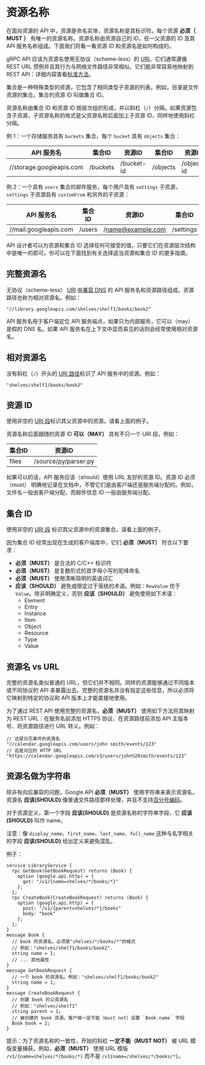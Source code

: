 # 资源名称

在面向资源的 API 中，资源是命名实体，资源名称是其标识符。每个资源 **必须（ MUST ）** 有唯一的资源名称。资源名称由资源自己的 ID，任一父资源的 ID 及其 API 服务名称组成。下面我们将看一看资源 ID 和资源名是如何构成的。

gRPC API 应该为资源名使用无协议（scheme-less）的 [URI](https://tools.ietf.org/html/rfc3986)。它们通常遵循 REST URL 惯例并且其行为与网络文件路径非常相似。它们能非常容易地映射到 REST API：详细内容查看[标准方法](standard-methods.md)。

集合是一种特殊类型的资源，它包含了相同类型子资源的列表。例如，目录是文件资源的集合。集合的资源 ID 叫做集合 ID。

资源名称由集合 ID 和资源 ID 按层次组织形成，并以斜杠（`/`）分隔。如果资源包含子资源，子资源名称的格式是父资源名称后面加上子资源 ID，同样地使用斜杠分隔。

例 1：一个存储服务具有 `buckets` 集合，每个 `bucket` 具有 `objects` 集合：

| API 服务名                | 集合ID    | 资源ID     | 集合ID    | 资源ID      |
|--------------------------|----------|------------|----------|------------|
| //storage.googleapis.com | /buckets | /bucket-id | /objects | /object-id |

例 2：一个具有 `users` 集合的邮件服务，每个用户具有 `settings` 子资源， `settings` 子资源具有 `customFrom` 和另外的子资源：

| API 服务名                | 集合ID    | 资源ID            | 集合ID     | 资源ID       |
|--------------------------|----------|-------------------|-----------|-------------|
| //mail.googleapis.com    | /users   | /name@example.com | /settings | /customFrom |

API 设计者可以为资源和集合 ID 选择任何可接受的值，只要它们在资源层次结构中是唯一的即可。你可以在下面找到有关选择适当资源和集合 ID 的更多指南。

## 完整资源名

无协议（scheme-less） [URI](http://tools.ietf.org/html/rfc3986) 由[兼容 DNS](http://tools.ietf.org/html/rfc1035) 的 API 服务名和资源路径组成。资源路径也称为相对资源名。例如：

```
"//library.googleapis.com/shelves/shelf1/books/book2"
```

API 服务名用于客户端定位 API 服务端点，如果只为内部服务，它可以（may）是假的 DNS 名。如果 API 服务名在上下文中显而易见的话则会经常使用相对资源名。

## 相对资源名

没有斜杠（`/`）开头的 [URI 路径](http://tools.ietf.org/html/rfc3986#appendix-A)标识了 API 服务中的资源。例如：

```
"shelves/shelf1/books/book2"
```

## 资源 ID

使用非空的 [URI 段](http://tools.ietf.org/html/rfc3986#appendix-A)标识其父资源中的资源。请看上面的例子。

资源名称后面跟随的资源 ID **可以（MAY）** 具有不只一个 URI 段，例如：

| 集合ID | 资源ID               |
|-------|----------------------|
| files | /source/py/parser.py |

如果可以的话，API 服务应该（should）使用 URL 友好的资源 ID。资源 ID 必须（must） 明确地记录在文档中，不管它们是由客户端还是服务端分配的。例如，文件名一般由客户端分配，而邮件信息 ID 一般由服务端分配。

## 集合 ID

使用非空的 [URI 段](http://tools.ietf.org/html/rfc3986#appendix-A) 标识其父资源中的资源集合。请看上面的例子。

因为集合 ID 经常出现在生成的客户端库中，它们 **必须（MUST）** 符合以下要求：

- **必须（MUST）** 是合法的 C/C++ 标识符
- **必须（MUST）** 是复数形式的首字母小写的驼峰命名
- **必须（MUST）** 使用清晰简明的英语词汇
- **应该（SHOULD）** 避免或限定过于笼统的术语。例如：`RowValue` 优于 `Value`。除非明确定义，否则 **应该（SHOULD）** 避免使用如下术语：
    - Element
    - Entry
    - Instance
    - Item
    - Object
    - Resource
    - Type
    - Value

## 资源名 vs URL

完整的资源名类似普通的 URL，但它们并不相同。同样的资源能够通过不同版本或不同协议的 API 来暴露出去。完整的资源名并没有指定这些信息，所以必须将它映射到特定的协议和 API 版本上才能直接地使用。

为了通过 REST API 使用完整的资源名，**必须（MUST）** 使用如下方法将其映射为 REST URL：在服务名前添加 HTTPS 协议、在资源路径前添加 API 主版本号、将资源路径进行 URL 转义。例如：

```
// 这是日历事件的资源名
"//calendar.googleapis.com/users/john smith/events/123"
// 这是对应的 HTTP URL
"https://calendar.googleapis.com/v3/users/john%20smith/events/123"
```

## 资源名做为字符串

除非有向后兼容的问题，Google API **必须（MUST）** 使用字符串来表示资源名。资源名 **应该(SHOULD)** 像普通文件路径那样处理，并且不支持[百分号编码](https://zh.wikipedia.org/zh-hans/%E7%99%BE%E5%88%86%E5%8F%B7%E7%BC%96%E7%A0%81)。

对于资源定义，第一个字段 **应该(SHOULD)** 是资源名称的字符串字段，它 **应该(SHOULD)** 叫作 name。

注意：像 `display_name`、`first_name`、`last_name`、`full_name` 这种与名字相关的字段 **应该(SHOULD)** 给出定义来避免混乱。

例子：

```
service LibraryService {
  rpc GetBook(GetBookRequest) returns (Book) {
    option (google.api.http) = {
      get: "/v1/{name=shelves/*/books/*}"
    };
  };
  rpc CreateBook(CreateBookRequest) returns (Book) {
    option (google.api.http) = {
      post: "/v1/{parent=shelves/*}/books"
      body: "book"
    };
  };
}
message Book {
  // book 的资源名。必须是"shelves/*/books/*"的格式
  // 例如："shelves/shelf1/books/book2".
  string name = 1;
  // ... 其他属性
}
message GetBookRequest {
  // 一个 book 的资源名。例如："shelves/shelf1/books/book2"
  string name = 1;
}
message CreateBookRequest {
  // 创建 book 的父资源名
  // 例如："shelves/shelf1"
  string parent = 1;
  // 被创建的 book 资源。客户端一定不能（must not）设置 `Book.name` 字段
  Book book = 2;
}
```

提示：为了资源名称的一致性，开始的斜杠 **一定不能（MUST NOT）** 被 URL 模版变量捕获。例如，**必须（MUST）** 使用 URL 模版 `/v1/{name=shelves/*/books/*}` 而不是 `/v1{name=/shelves/*/books/*}`。